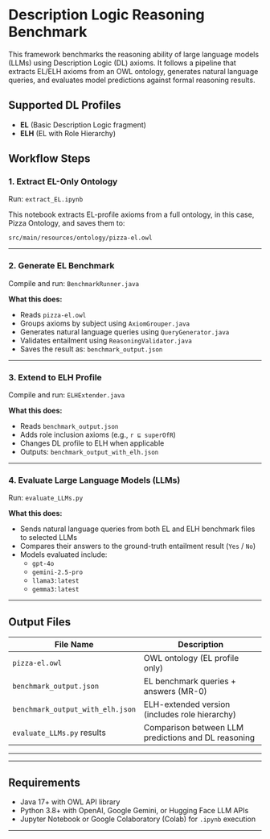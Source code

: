 # Description Logic Reasoning Benchmark

This framework benchmarks the reasoning ability of large language models (LLMs) using Description Logic (DL) axioms. It follows a pipeline that extracts EL/ELH axioms from an OWL ontology, generates natural language queries, and evaluates model predictions against formal reasoning results.

## Supported DL Profiles
- **EL** (Basic Description Logic fragment)
- **ELH** (EL with Role Hierarchy)

## Workflow Steps

### 1. Extract EL-Only Ontology
Run: `extract_EL.ipynb`

This notebook extracts EL-profile axioms from a full ontology, in this case, Pizza Ontology, and saves them to:

`src/main/resources/ontology/pizza-el.owl`

---

### 2. Generate EL Benchmark

Compile and run: `BenchmarkRunner.java`
 
**What this does:**
- Reads `pizza-el.owl`
- Groups axioms by subject using `AxiomGrouper.java`
- Generates natural language queries using `QueryGenerator.java`
- Validates entailment using `ReasoningValidator.java`
- Saves the result as: `benchmark_output.json`

---

### 3. Extend to ELH Profile

Compile and run: `ELHExtender.java`

 **What this does:**
- Reads `benchmark_output.json`
- Adds role inclusion axioms (e.g., `r ⊑ superOfR`)
- Changes DL profile to ELH when applicable
- Outputs: `benchmark_output_with_elh.json`

---

### 4. Evaluate Large Language Models (LLMs)

Run: `evaluate_LLMs.py`

 **What this does:**
- Sends natural language queries from both EL and ELH benchmark files to selected LLMs
- Compares their answers to the ground-truth entailment result (`Yes` / `No`)
- Models evaluated include:
    - `gpt-4o`
    - `gemini-2.5-pro`
    - `llama3:latest`
    - `gemma3:latest`

---

##  Output Files

| File Name                     | Description                               |
|------------------------------|-------------------------------------------|
| `pizza-el.owl`               | OWL ontology (EL profile only)            |
| `benchmark_output.json`      | EL benchmark queries + answers (MR-0)     |
| `benchmark_output_with_elh.json` | ELH-extended version (includes role hierarchy) |
| `evaluate_LLMs.py` results   | Comparison between LLM predictions and DL reasoning |

---

---

## Requirements

- Java 17+ with OWL API library
- Python 3.8+ with OpenAI, Google Gemini, or Hugging Face LLM APIs
- Jupyter Notebook or Google Colaboratory (Colab) for `.ipynb` execution

---

